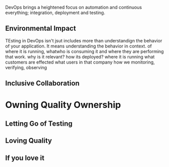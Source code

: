 DevOps brings a heightened focus on automation and continuous everything; integration, deployment and testing. 

## Environmental Impact
TEsting in DevOps isn't jsut includes more than understandign the behavior of your application. It means understanding the behavior in context. of where it is running, whatwho is consuming it and where they are performing that work.
why is it relevant?
how its deployed?
where it is running
what customers are effected
what users in that company
how we monitoring, verifying, observing



## Inclusive Collaboration


# Owning Quality Ownership

## Letting Go of Testing

## Loving Quality

## If you love it










